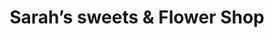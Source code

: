 ---
title: "Sarah’s sweets & Flower Shop"
url: /league-city/sarahs-sweets-and-flower-shop/
shop: pastry
---